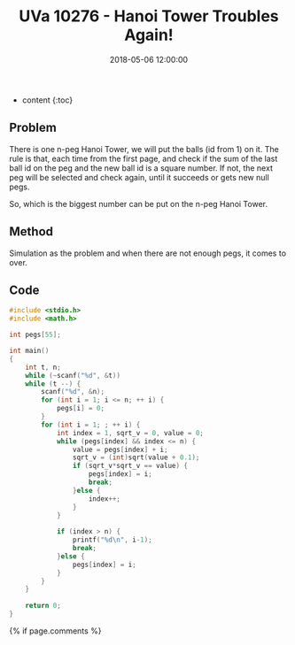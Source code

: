 ﻿---
layout: post
title: "UVa 10276 - Hanoi Tower Troubles Again!"
date: 2018-05-06 12:00:00
categories: ACM
tags: ACM

---

* content
{:toc}

## Problem

There is one n-peg Hanoi Tower, we will put the balls (id from 1) on it. The rule is that, each time from the first page, and check if the sum of the last ball id on the peg and the new ball id is a square number. If not, the next peg will be selected and check again, until it succeeds or gets new null pegs.

So, which is the biggest number can be put on the n-peg Hanoi Tower.

## Method

Simulation as the problem and when there are not enough pegs, it comes to over.





## Code

```c++
#include <stdio.h>
#include <math.h>

int pegs[55];

int main()
{
	int t, n;
	while (~scanf("%d", &t)) 
	while (t --) {
		scanf("%d", &n);
		for (int i = 1; i <= n; ++ i) {
			pegs[i] = 0;
		}
		for (int i = 1; ; ++ i) {
			int index = 1, sqrt_v = 0, value = 0;
			while (pegs[index] && index <= n) {
				value = pegs[index] + i;
				sqrt_v = (int)sqrt(value + 0.1);
				if (sqrt_v*sqrt_v == value) {
					pegs[index] = i;
					break;
				}else {
					index++;
				}
			}
			
			if (index > n) {
				printf("%d\n", i-1);
				break;
			}else {
				pegs[index] = i;
			}
		}
	}
	
	return 0;
}    
```
{% if page.comments %}
<div id="disqus_thread"></div>
    <script type="text/javascript">
        /* * * CONFIGURATION VARIABLES: EDIT BEFORE PASTING INTO YOUR WEBPAGE * * */
        var disqus_shortname = 'perfectlyrandom'; // required: replace example with your forum shortname
        // var disqus_developer = 1; // Comment out when the site is live
        var disqus_identifier = "{{ page.url }}";

        /* * * DON'T EDIT BELOW THIS LINE * * */
        (function() {
            var dsq = document.createElement('script'); dsq.type = 'text/javascript'; dsq.async = true;
            dsq.src = '//' + disqus_shortname + '.disqus.com/embed.js';
            (document.getElementsByTagName('head')[0] || document.getElementsByTagName('body')[0]).appendChild(dsq);
        })();
    </script>
    <noscript>Please enable JavaScript to view the <a href="http://disqus.com/?ref_noscript">comments powered by Disqus.</a></noscript>
    <a href="http://disqus.com" class="dsq-brlink">comments powered by <span class="logo-disqus">Disqus</span></a>
{% endif %}